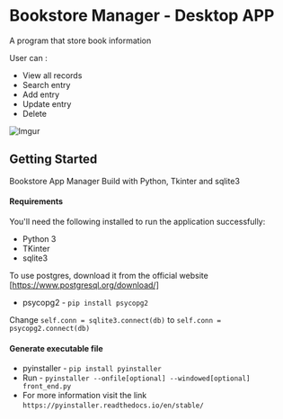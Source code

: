 
# Bookstore Manager - Desktop APP
A program that store book information

User can :
* View all records
* Search entry
* Add entry
* Update entry
* Delete

![Imgur](https://i.imgur.com/IRhO5bY.png?1)

## Getting Started
Bookstore App Manager Build with Python, Tkinter and sqlite3


#### Requirements

You'll need the following installed to run the application successfully:
* Python 3
* TKinter
* sqlite3

To use postgres, download it from the official website [https://www.postgresql.org/download/]
* psycopg2 - `pip install psycopg2`

Change `self.conn = sqlite3.connect(db)` to  `self.conn = psycopg2.connect(db)`

#### Generate executable file

* pyinstaller - `pip install pyinstaller`
* Run - `pyinstaller --onfile[optional] --windowed[optional] front_end.py `
* For more information visit the link `https://pyinstaller.readthedocs.io/en/stable/`
